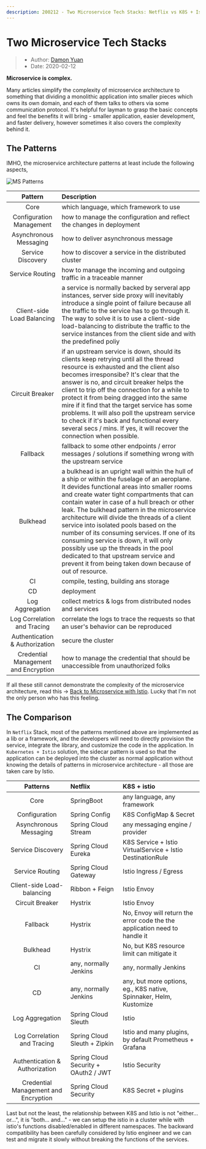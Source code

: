 ```yaml
---
description: 200212 - Two Microservice Tech Stacks: Netflix vs K8S + Istio
---
```

# Two Microservice Tech Stacks

> * Author: [Damon Yuan](https://www.damonyuan.com)
> * Date: 2020-02-12

**Microservice is complex.**

Many articles simplify the complexity of microservice architecture to something that dividing a monolithic application into smaller pieces which owns its own domain, and each of them talks to others via some communication protocol. It's helpful for layman to grasp the basic concepts and feel the benefits it will bring - smaller application, easier development, and faster delivery, however sometimes it also covers the complexity behind it.

## The Patterns

IMHO, the microservice architecture patterns at least include the following aspects,

![MS Patterns](ms-patterns.png "MS Patterns")

|             **Pattern**              | **Description**                                                                                                                                                                                                                                                                                                                                                                                                                                                                                                                                                                                                          |
|:------------------------------------:|:-------------------------------------------------------------------------------------------------------------------------------------------------------------------------------------------------------------------------------------------------------------------------------------------------------------------------------------------------------------------------------------------------------------------------------------------------------------------------------------------------------------------------------------------------------------------------------------------------------------------------|
|                 Core                 | which language, which framework to use                                                                                                                                                                                                                                                                                                                                                                                                                                                                                                                                                                                   |
|       Configuration Management       | how to manage the configuration and reflect the changes in deployment                                                                                                                                                                                                                                                                                                                                                                                                                                                                                                                                                    |
|        Asynchronous Messaging        | how to deliver asynchronous message                                                                                                                                                                                                                                                                                                                                                                                                                                                                                                                                                                                      |
|          Service Discovery           | how to discover a service in the distributed cluster                                                                                                                                                                                                                                                                                                                                                                                                                                                                                                                                                                     |
|           Service Routing            | how to manage the incoming and outgoing traffic in a traceable manner                                                                                                                                                                                                                                                                                                                                                                                                                                                                                                                                                    |
|      Client-side Load Balancing      | a service is normally backed by serveral app instances, server side proxy will inevitably introduce a single point of failure because all the traffic to the service has to go through it. The way to solve it is to use a client-side load-balancing to distribute the traffic to the service instances from the client side and with the predefined poliy                                                                                                                                                                                                                                                              |
|           Circuit Breaker            | if an upstream service is down, should its clients keep retrying until all the thread resource is exhausted and the client also becomes irresponsibe? It's clear that the answer is no, and circuit breaker helps the client to trip off the connection for a while to protect it from being dragged into the same mire if it find that the target service has some problems. It will also poll the upstream service to check if it's back and functional every several secs / mins. If yes, it will recover the connection when possible.                                                                               |
|               Fallback               | fallback to some other endpoints / error messages / solutions if something wrong with the upstream service                                                                                                                                                                                                                                                                                                                                                                                                                                                                                                               |
|               Bulkhead               | a bulkhead is an upright wall within the hull of a ship or within the fuselage of an aeroplane. It devides functional areas into smaller rooms and create water tight compartments that can contain water in case of a hull breach or other leak. The bulkhead pattern in the microservice architecture will divide the threads of a client service into isolated pools based on the number of its consuming services. If one of its consuming service is down, it will only possibly use up the threads in the pool dedicated to that upstream service and prevent it from being taken down because of out of resource. |
|                  CI                  | compile, testing, building ans storage                                                                                                                                                                                                                                                                                                                                                                                                                                                                                                                                                                                   |
|                  CD                  | deployment                                                                                                                                                                                                                                                                                                                                                                                                                                                                                                                                                                                                               |
|           Log Aggregation            | collect metrics & logs from distributed nodes and services                                                                                                                                                                                                                                                                                                                                                                                                                                                                                                                                                               |
|     Log Correlation and Tracing      | correlate the logs to trace the requests so that an user's behavior can be reproduced                                                                                                                                                                                                                                                                                                                                                                                                                                                                                                                                    |
|    Authentication & Authorization    | secure the cluster                                                                                                                                                                                                                                                                                                                                                                                                                                                                                                                                                                                                       |
| Credential Management and Encryption | how to manage the credential that should be unaccessible from unauthorized folks                                                                                                                                                                                                                                                                                                                                                                                                                                                                                                                                         |

If all these still cannot demonstrate the complexity of the microservice architecture, read this -> [Back to Microservice with Istio](https://medium.com/google-cloud/back-to-microservices-with-istio-p1-827c872daa53). Lucky that I'm not the only person who has this feeling.

## The Comparison

In `Netflix` Stack, most of the patterns mentioned above are implemented as a lib or a framework, and the developers will need to directly provision the service, integrate the library, and customize the code in the application. In `Kubernetes + Istio` solution, the sidecar pattern is used so that the application can be deployed into the cluster as normal application without knowing the details of patterns in microservice architecture - all those are taken care by Istio.

|             **Patterns**             | **Netflix**                          | **K8S + istio**                                                            |
|:------------------------------------:|:-------------------------------------|:---------------------------------------------------------------------------|
|                 Core                 | SpringBoot                           | any language, any framework                                                |
|            Configuration             | Spring Config                        | K8S ConfigMap & Secret                                                     |
|        Asynchronous Messaging        | Spring Cloud Stream                  | any messaging engine / provider                                            | 
|          Service Discovery           | Spring Cloud Eureka                  | K8S Service + Istio VirtualService + Istio DestinationRule                 |
|           Service Routing            | Spring Cloud Gateway                 | Istio Ingress / Egress                                                     |
|      Client-side Load-balancing      | Ribbon + Feign                       | Istio Envoy                                                                |
|           Circuit Breaker            | Hystrix                              | Istio Envoy                                                                |
|               Fallback               | Hystrix                              | No, Envoy will return the error code the the application need to handle it |
|               Bulkhead               | Hystrix                              | No, but K8S resource limit can mitigate it                                 |
|                  CI                  | any, normally Jenkins                | any, normally Jenkins                                                      |
|                  CD                  | any, normally Jenkins                | any, but more options, eg., K8S native, Spinnaker, Helm, Kustomize         |
|           Log Aggregation            | Spring Cloud Sleuth                  | Istio                                                                      |
|     Log Correlation and Tracing      | Spring Cloud Sleuth + Zipkin         | Istio and many plugins, by default Prometheus + Grafana                    |
|    Authentication & Authorization    | Spring Cloud Security + OAuth2 / JWT | Istio Security                                                             |
| Credential Management and Encryption | Spring Cloud Security                | K8S Secret + plugins                                                       |

Last but not the least, the relationship between K8S and Istio is not "either... or...", it is "both... and..." - we can setup the istio in a cluster while with istio's functions disabled/enabled in different namespaces. The backward compatibility has been carefully considered by Istio engineer and we can test and migrate it slowly without breaking the functions of the services.

